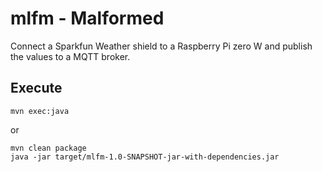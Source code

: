 # mlfm - Malformed

Connect a Sparkfun Weather shield to a Raspberry Pi zero W and publish the values to a MQTT broker.



## Execute

```
mvn exec:java
```

or

```
mvn clean package
java -jar target/mlfm-1.0-SNAPSHOT-jar-with-dependencies.jar
```
